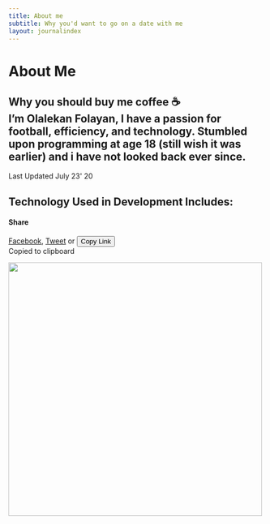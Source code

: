 ```yaml
---
title: About me
subtitle: Why you'd want to go on a date with me
layout: journalindex
---
```


<div class="o-section c-post__intro-wrapper">
  <div class="o-title-bar o-title-bar--post">
    <a class="o-backlink" id="back-to" href="/"></a>

   <h1 class="o-title-bar__title second-font" >
      About Me
    </h1>

  </div>

  <div class="c-post__intro o-section__inner">
    

   <div class="c-post__meta">
      <h2 class="c-post__subheading">
        Why you should buy me coffee ☕️ <br/>
I’m Olalekan Folayan, I have a passion for football, efficiency, and technology. Stumbled upon programming at age 18 (still wish it was earlier) and i have not looked back ever since.
      </h2>


      
   <div class="c-post__meta-detail">
        <p class="c-post__date">
          Last Updated July 23' 20
        </p>
    </div>
<h2>Technology Used in Development Includes:</h2>

   <div class="c-social-share c-post__meta-share ">
        <h4 class="c-social-share__heading">
          Share
    </h4>

   <span class="c-social-share__body">
          <a class="c-social-share__link" href="https://www.facebook.com/sharer/sharer.php?u={{ site.baseurl }}/aboutme/" onclick="window.open(this.href, 'facebookwindow','left=20,top=20,width=600,height=700,toolbar=0,resizable=1'); return false;">Facebook</a>,
          <a class="c-social-share__link" href="https://twitter.com/home?status={{ site.baseurl }}/aboutme/" onclick="window.open(this.href, 'twitterwindow','left=20,top=20,width=600,height=300,toolbar=0,resizable=1'); return false;">Tweet</a> or
          <button class="c-social-share__link js-clipboard" data-clipboard-text="{{ site.baseurl }}/aboutme/">Copy Link</button>
          <div class="c-social-share__success" id="clipboard_success">Copied to clipboard</div>
        </span>
     </div>
   </div>

<img
      class="c-post__hero-img o-border"
      src="https://res.cloudinary.com/moversng/image/upload/v1593966434/personnal/IMG_8803_zauytx.jpg"
     alt=""
     data-aos="grayscale" style="height: 500px;">

   <div class="c-post__intro-body o-type-dropcap">
     
   </div>
 


    
  
    
     
    
  
</div>
